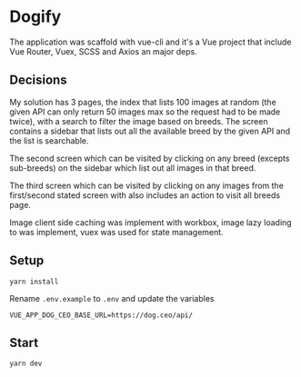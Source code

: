 # Dogify

The application was scaffold with vue-cli and it's a Vue project that include Vue Router, Vuex, SCSS and Axios an major deps.

## Decisions

My solution has 3 pages, the index that lists 100 images at random (the given API can only return 50 images max so the request had to be made twice), with a search to filter the image based on breeds. The screen contains a sidebar that lists out all the available breed by the given API and the list is searchable.

The second screen which can be visited by clicking on any breed (excepts sub-breeds) on the sidebar which list out all images in that breed.

The third screen which can be visited by clicking on any images from the first/second stated screen with also includes an action to visit all breeds page.

Image client side caching was implement with workbox, image lazy loading to was implement, vuex was used for state management.

## Setup

```
yarn install
```
Rename `.env.example` to `.env` and update the variables
```
VUE_APP_DOG_CEO_BASE_URL=https://dog.ceo/api/
```

## Start

```
yarn dev
```
